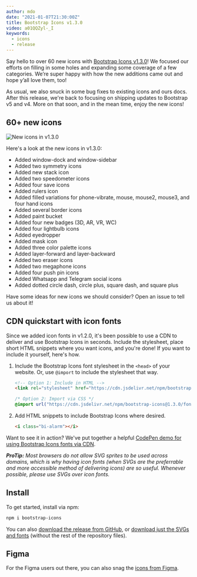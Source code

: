 ```yaml
---
author: mdo
date: "2021-01-07T21:30:00Z"
title: Bootstrap Icons v1.3.0
video: a01QQZyl-_I
keywords:
  - icons
  - release
---
```


Say hello to over 60 new icons with [Bootstrap Icons v1.3.0](https://icons.getbootstrap.com)! We focused our efforts on filling in some holes and expanding some coverage of a few categories. We’re super happy with how the new additions came out and hope y’all love them, too!

As usual, we also snuck in some bug fixes to existing icons and ours docs. After this release, we're back to focusing on shipping updates to Bootstrap v5 and v4. More on that soon, and in the mean time, enjoy the new icons!

## 60+ new icons

![New icons in v1.3.0](/assets/img/2021/01/icons-130-new.png)

Here's a look at the new icons in v1.3.0:

- Added window-dock and window-sidebar
- Added two symmetry icons
- Added new stack icon
- Added two speedometer icons
- Added four save icons
- Added rulers icon
- Added filled variations for phone-vibrate, mouse, mouse2, mouse3, and four hand icons
- Added several border icons
- Added paint bucket
- Added four new badges (3D, AR, VR, WC)
- Added four lightbulb icons
- Added eyedropper
- Added mask icon
- Added three color palette icons
- Added layer-forward and layer-backward
- Added two eraser icons
- Added two megaphone icons
- Added four push pin icons
- Added Whatsapp and Telegram social icons
- Added dotted circle dash, circle plus, square dash, and square plus

Have some ideas for new icons we should consider? Open an issue to tell us about it!

## CDN quickstart with icon fonts

Since we added icon fonts in v1.2.0, it's been possible to use a CDN to deliver and use Bootstrap Icons in seconds. Include the stylesheet, place short HTML snippets where you want icons, and you're done! If you want to include it yourself, here's how.

1. Include the Bootstrap Icons font stylesheet in the `<head>` of your website. Or, use `@import` to include the stylesheet that way.

    ```html
    <!-- Option 1: Include in HTML -->
    <link rel="stylesheet" href="https://cdn.jsdelivr.net/npm/bootstrap-icons@1.3.0/font/bootstrap-icons.css">
    ```

    ```css
    /* Option 2: Import via CSS */
    @import url("https://cdn.jsdelivr.net/npm/bootstrap-icons@1.3.0/font/bootstrap-icons.css");
    ```

2. Add HTML snippets to include Bootstrap Icons where desired.

    ```html
    <i class="bi-alarm"></i>
    ```

Want to see it in action? We've put together a helpful [CodePen demo for using Bootstrap Icons fonts via CDN](https://codepen.io/emdeoh/pen/NWRzbKM).

_**ProTip:** Most browsers do not allow SVG sprites to be used across domains, which is why having icon fonts (when SVGs are the preferrable and more accessible method of delivering icons) are so useful. Whenever possible, please use SVGs over icon fonts._

## Install

To get started, install via npm:

```sh
npm i bootstrap-icons
```

You can also [download the release from GitHub](https://github.com/twbs/icons/releases/tag/v1.3.0), or [download just the SVGs and fonts](https://github.com/twbs/icons/releases/download/v1.3.0/bootstrap-icons-1.3.0.zip) (without the rest of the repository files).

## Figma

For the Figma users out there, you can also snag the [icons from Figma](https://www.figma.com/file/UuL6jIPhUePmOVttDaQN8h/Bootstrap-Icons-v1.3.0?node-id=0%3A1).
